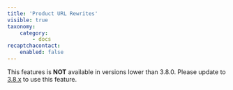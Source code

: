 ```yaml
---
title: 'Product URL Rewrites'
visible: true
taxonomy:
    category:
        - docs
recaptchacontact:
    enabled: false
---
```


This features is **NOT** available in versions lower than 3.8.0. Please update to [3.8.x](/38/file-structure/product-import-urls) to use this feature.